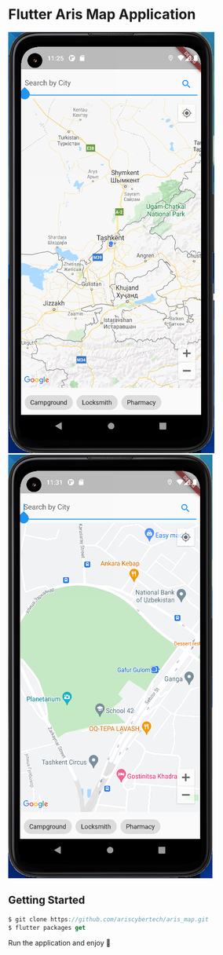 # Flutter Aris Map Application

![Mobile Screenshot](screenshots/screenshot.png)
![Mobile Screenshot2](screenshots/screenshot2.png)

## Getting Started

```dart
$ git clone https://github.com/ariscybertech/aris_map.git
$ flutter packages get
```

Run the application and enjoy :tada: